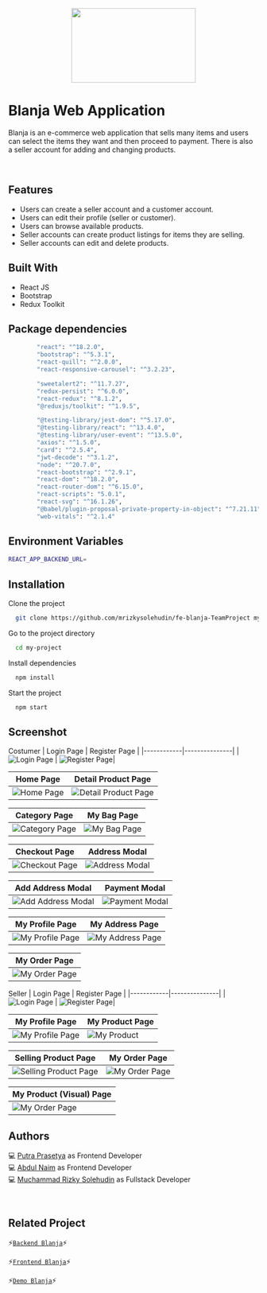 <div align="center">
 <img height="150" width="250" src="https://github.com/mrizkysolehudin/fe-blanja-TeamProject/blob/master/src/assets/icons/shoppingBag.svg"  />
</div>

# Blanja Web Application

Blanja is an e-commerce web application that sells many items and users can select the items they want and then proceed to payment. There is also a seller account for adding and changing products.

<br />

## Features

- Users can create a seller account and a customer account.
- Users can edit their profile (seller or customer).
- Users can browse available products.
- Seller accounts can create product listings for items they are selling.
- Seller accounts can edit and delete products.

## Built With

- React JS
- Bootstrap
- Redux Toolkit

## Package dependencies

```bash
		"react": "^18.2.0",
		"bootstrap": "^5.3.1",
		"react-quill": "^2.0.0",
		"react-responsive-carousel": "^3.2.23",

		"sweetalert2": "^11.7.27",
		"redux-persist": "^6.0.0",
		"react-redux": "^8.1.2",
		"@reduxjs/toolkit": "^1.9.5",

		"@testing-library/jest-dom": "^5.17.0",
		"@testing-library/react": "^13.4.0",
		"@testing-library/user-event": "^13.5.0",
		"axios": "^1.5.0",
		"card": "^2.5.4",
		"jwt-decode": "^3.1.2",
		"node": "^20.7.0",
		"react-bootstrap": "^2.9.1",
		"react-dom": "^18.2.0",
		"react-router-dom": "^6.15.0",
		"react-scripts": "5.0.1",
		"react-svg": "^16.1.26",
 		"@babel/plugin-proposal-private-property-in-object": "^7.21.11",
		"web-vitals": "^2.1.4"
```

## Environment Variables

```bash
REACT_APP_BACKEND_URL=
```

## Installation

Clone the project

```bash
  git clone https://github.com/mrizkysolehudin/fe-blanja-TeamProject my-project
```

Go to the project directory

```bash
  cd my-project
```

Install dependencies

```bash
  npm install
```

Start the project

```bash
  npm start
```

## Screenshot
Costumer
| Login Page | Register Page |
|------------|---------------|
|![Login Page](https://github.com/putrapr/fe-blanja/blob/master/src/assets/img/screenshot/costumer/Blanja-Web-App%20(0).png) | ![Register Page](https://github.com/putrapr/fe-blanja/blob/master/src/assets/img/screenshot/costumer/Blanja-Web-App%20(1).png)|  

| Home Page | Detail Product Page |
|------------|---------------|
|![Home Page](https://github.com/putrapr/fe-blanja/blob/master/src/assets/img/screenshot/costumer/Blanja-Web-App%20(2).png) | ![Detail Product Page](https://github.com/putrapr/fe-blanja/blob/master/src/assets/img/screenshot/costumer/Blanja-Web-App%20(4).png)|  

|Category Page | My Bag Page |
|------------|---------------|
|![Category Page](https://github.com/putrapr/fe-blanja/blob/master/src/assets/img/screenshot/costumer/Blanja-Web-App%20(3).png) | ![My Bag Page](https://github.com/putrapr/fe-blanja/blob/master/src/assets/img/screenshot/costumer/Blanja-Web-App%20(5).png)|  

| Checkout Page | Address Modal |
|------------|---------------|
|![Checkout Page](https://github.com/putrapr/fe-blanja/blob/master/src/assets/img/screenshot/costumer/Blanja-Web-App%20(6).png) | ![Address Modal](https://github.com/putrapr/fe-blanja/blob/master/src/assets/img/screenshot/costumer/Blanja-Web-App%20(7).png)|  

| Add Address Modal | Payment Modal |
|------------|---------------|
|![Add Address Modal](https://github.com/putrapr/fe-blanja/blob/master/src/assets/img/screenshot/costumer/Blanja-Web-App%20(8).png) | ![Payment Modal](https://github.com/putrapr/fe-blanja/blob/master/src/assets/img/screenshot/costumer/Blanja-Web-App%20(9).png)|  

| My Profile Page | My Address Page |
|------------|---------------|
|![My Profile Page](https://github.com/putrapr/fe-blanja/blob/master/src/assets/img/screenshot/costumer/Blanja-Web-App%20(10).png) | ![My Address Page](https://github.com/putrapr/fe-blanja/blob/master/src/assets/img/screenshot/costumer/Blanja-Web-App%20(11).png)|  

| My Order Page |
|------------|
|![My Order Page](https://github.com/putrapr/fe-blanja/blob/master/src/assets/img/screenshot/costumer/Blanja-Web-App%20(12).png)  

Seller
| Login Page | Register Page |
|------------|---------------|
|![Login Page](https://github.com/putrapr/fe-blanja/blob/master/src/assets/img/screenshot/seller/Blanja-Web-App%20(0).png) | ![Register Page](https://github.com/putrapr/fe-blanja/blob/master/src/assets/img/screenshot/seller/Blanja-Web-App%20(1).png)|  

| My Profile Page | My Product Page |
|------------|---------------|
|![My Profile Page](https://github.com/putrapr/fe-blanja/blob/master/src/assets/img/screenshot/seller/Blanja-Web-App%20(2).png) | ![My Product](https://github.com/putrapr/fe-blanja/blob/master/src/assets/img/screenshot/seller/Blanja-Web-App%20(3).png)|  

| Selling Product Page | My Order Page |
|------------|---------------|
|![Selling Product Page](https://github.com/putrapr/fe-blanja/blob/master/src/assets/img/screenshot/seller/Blanja-Web-App%20(4).png) | ![My Order Page](https://github.com/putrapr/fe-blanja/blob/master/src/assets/img/screenshot/seller/Blanja-Web-App%20(5).png)|  

| My Product (Visual) Page |
|------------|
|![My Order Page](https://github.com/putrapr/fe-blanja/blob/master/src/assets/img/screenshot/seller/Blanja-Web-App%20(6).png)  



## Authors

💻 [Putra Prasetya](https://github.com/putrapr) as Frontend Developer <br/>
💻 [Abdul Naim](https://github.com/abdulnaim6) as Frontend Developer <br/>
💻 [Muchammad Rizky Solehudin](https://github.com/mrizkysolehudin) as Fullstack Developer

<br />

## Related Project

⚡[`Backend Blanja`](https://github.com/mrizkysolehudin/be-blanja-TeamProject)⚡

⚡[`Frontend Blanja`](https://github.com/mrizkysolehudin/fe-blanja-TeamProject)⚡

⚡[`Demo Blanja`](https://master--blanja-web-team.netlify.app/)⚡
